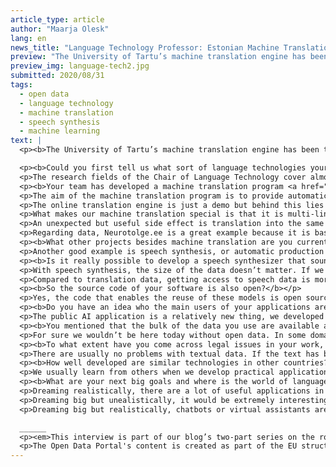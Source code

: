 ```yaml
---
article_type: article
author: "Maarja Olesk"
lang: en
news_title: "Language Technology Professor: Estonian Machine Translation Would Be Impossible Without Open Data"
preview: "The University of Tartu’s machine translation engine has been trained entirely on open data because no organization alone could collect millions of translation samples from all over the world, head of the university’s Chair for Natural Language Processing Mark Fishel stresses in his interview to the Estonian open data portal. Read on to learn what the university’s machine translation engine and speech synthesizer are capable of thanks to data and discover what language technologies have in store for our future."
preview_img: language-tech2.jpg
submitted: 2020/08/31
tags:
  - open data
  - language technology
  - machine translation
  - speech synthesis
  - machine learning
text: |
  <p><b>The University of Tartu’s machine translation engine has been trained entirely on open data because no organization alone could collect millions of translation samples from all over the world, head of the university’s Chair for Natural Language Processing Mark Fishel stresses in his interview to the Estonian open data portal. Read on to learn what the university’s machine translation engine and speech synthesizer are capable of thanks to data and discover what language technologies have in store for our future.</b></p>

  <p><b>Could you first tell us what sort of language technologies your research team at the University of Tartu is working on?</b></p> 
  <p>The research fields of the Chair of Language Technology cover almost everything that has to do with the processing of written text and language analysis. This includes machine translation, speech synthesis, also analysis of Estonian words and phrases and many other topics.</p>
  <p><b>Your team has developed a machine translation program <a href="https://neurotolge.ee/">neurotõlge.ee</a>, which is free for anyone to use. What can the program do? What data and technologies have been used to build it?</b></p>
  <p>The aim of the machine translation program is to provide automatic translation between different languages: input in one language and output in another. But it’s more complicated than this. For example, translation depends on the domain. Colloquial spoken language is translated in one way and official speeches or technical manuals in another. Some words can have several meanings, for example <i>driver</i> in English can be a computer driver or a car driver. In the case of Neurotolge.ee we have tried to take this domain-specific context into account. The user can choose whether they want a text to be translated into formal or more colloquial language.</p> 
  <p>The online translation engine is just a demo but behind this lies an application programming interface that professional translators can integrate with their translation tools. This allows documents to be translated automatically and then reviewed by a human translator. We also develop domain-specific translation modules for translation agencies.</p>
  <p>What makes our machine translation special is that it is multi-lingual and can translate between seven languages: Estonian, Latvian, Lithuanian, Russian, English, German and Finnish. We use the same trained model in all directions. This enables the user to mix different languages in the same text – for example Estonian, German and English – and translate this all into Latvian. The engine can cope with it. We don’t specify the input language, only the output – the user only selects what language they want to translate into.</p>
  <p>An unexpected but useful side effect is translation into the same language, for example translation from Estonian with grammar mistakes to correct Estonian. We haven’t taught the model to do this, it is a longer story why it works like this – but it works.</p>
  <p>Regarding data, Neurotolge.ee is a great example because it is based on machine translation. As developers, we don’t speak Finnish or Lithuanian ourselves, we just need data for training the model. Absolutely all data that we have used for training the program are open data that have been collected by research teams from all over the world and made accessible to everyone. These include transcripts of European Parliament speeches, European Union legislation, or the website OpenSubtitles where people can share subtitles. Based on this, a huge parallel corpus has been created with over 15 million translation segments between Estonian and English alone. It would be impossible for any single organization to independently collect the volume of data required for training machine translation systems. Without open data this would be just impossible. For speech synthesis we have collected some data on our own but for developing translation technologies the usability of the existing open data has been very good.</p>
  <p><b>What other projects besides machine translation are you currently working on?</b></p>
  <p>Another good example is speech synthesis, or automatic production of speech from written text, of which we have a public demo on the website <a href="https://neurokone.ee/">neurokone.ee</a>. This is a pure data science project where we collected data, found the necessary Estonian language texts and people to read these texts out aloud. Based on that we created a dataset with 66 hours of oral speech. We also cooperate with the Institute of the Estonian Language, who has also collected such data – together we have 6 speakers and more than 100 hours of speech. The machine learns to imitate human speech as we feed him both the text and how it should be pronounced. The public demo is not yet perfect, but it already sounds quite natural and performs well.</p>
  <p><b>Is it really possible to develop a speech synthesizer that sounds almost natural based only on 100 hours of human speech?</b></p>
  <p>With speech synthesis, the size of the data doesn’t matter. If we have one speaker, even just 20 hours of material will already make the synthesizer sound close to natural. However, it might struggle with rare words or word combinations if it hasn’t seen them before. In that sense more data can certainly help.</p>
  <p>Compared to translation data, getting access to speech data is more complicated. Some data exists in the Estonian Language Resource Center’s repositories but as soon as our collaboration with the Institute of the Estonian Language ends, we will also publish our datasets in the center’s repository. It should definitely also be linked to the Estonian national open data portal. We also recently published the base components of our machine translation program in the Estonian public AI source code repository and will do the same with the speech synthesis model, so that anyone could reuse them for free.</p>
  <p><b>So the source code of your software is also open?</b></p>
  <p>Yes, the code that enables the reuse of these models is open source. We will also try to share the code that we use for training similar models and preparing the data, but our first priority is to share the code that allows them to be reused. Without this the trained model is of no use.</p>
  <p><b>Do you have an idea who the main users of your applications are, and how many they are?</b></p>
  <p>The public AI application is a relatively new thing, we developed this only in spring. It has attracted a lot of interest but has no definite users yet. But the main users of our machine translation system are translation agencies. There is also a certain amount of people who use the translation application online – maybe they find it useful that our online demo enables comparing our translations with the machine translation of Google and the Tilde translation agency. This helps us compare the quality of translations to see where we – or they – may have problems. At the same time, being able to compare three alternative translations of the same text is very useful for people who don’t speak the language well or don’t trust the output.</p>
  <p><b>You mentioned that the bulk of the data you use are available as open data. Would your work be possible at all if access to the data was restricted somehow or behind a paywall?</b></p>
  <p>For sure we wouldn’t be here today without open data. In some domains such as speech synthesis, it is possible for a research group to compile 100 hours of data on their own. But in the case of translation data you need millions and tens of millions of translation examples that no Estonian or international company could collect alone. So, for us as well as others, open access to data has been vital.</p>
  <p><b>To what extent have you come across legal issues in your work, for example regarding conditions for reusing or redistributing the data that you use?</b></p>
  <p>There are usually no problems with textual data. If the text has been published online, its usage is normally not restricted. If we talk about books or copyrighted material it gets more complicated. Still, for large datasets, researchers are usually able to find sources where there are no issues, or they agree on the conditions for reuse with the owner. Problems emerge with speech data because someone’s voice is part of their personal data and under GDPR (<i>General Data Protection Regulation</i>), a person has the right to say that they no longer agree to their personal data being reused. But even in this case problems would mainly arise if we wanted to share the data or create new datasets based on the data – in this case you must be sure you’re allowed to do this. If we only use the data to develop our models, we are not sharing the data as such.</p>
  <p><b>How well developed are similar technologies in other countries? Is Estonia a leader here or do we have role models that we learn from?</b></p>
  <p>We usually learn from others when we develop practical applications. Of course every research group has their own original ideas and inventions, but in speech synthesis, machine translation or text analysis I’m afraid we cannot claim to be ahead of others. Regarding machine translation we’re involved in a European project with Mozilla and European universities to develop a translation plugin for their web browser. We have also helped organize an international machine translation conference, so we’re also working towards taking a bit of a leading role in the field.</p>
  <p><b>What are your next big goals and where is the world of language technology moving altogether? Dreaming big, what do you think could be possible in 5 or 10 years thanks to the work that you do today?</b></p>
  <p>Dreaming realistically, there are a lot of useful applications in other languages that are absent in Estonian or do not work as well, for example grammar correction. In five or ten years these applications could also become available in Estonian.</p>
  <p>Dreaming big but unealistically, it would be extremely interesting to research what it really means that a person speaks or understands a language, and then apply this understanding to computers so that computers could learn more efficiently. No human being is exposed to such volumes of textual, language or speech data in their lives that are needed for training a computer program – as a learning machine, a human being is so much more efficient! This knowledge could help us take a step towards Artificial General Intelligence.</p>
  <p>Dreaming big but realistically, chatbots or virtual assistants are an interesting field. Very few of them have been developed for the Estonian language so far. Even English-language assistants such as Siri have a very limited understanding. These could be made much more flexible. I don’t believe they will ever completely replace a mouse or a keyboard, but for someone driving or using their phone, it would be much more convenient if they didn’t have to use a specific syntax to communicate with such applications. These technologies could be developed further overall but in particular for the Estonian language. We should be able to communicate with our smart devices in our natural language.</p>

  ______
  <p><em>This interview is part of our blog’s two-part series on the role of data in language technology.</p>
  <p>The Open Data Portal's content is created as part of the EU structural funds' programme 'Raising Public Awareness about the Information Society' financed through the EU Regional Development Fund. The project is implemented by Open Knowledge Estonia.</em></p>'
---
```

